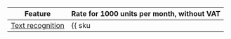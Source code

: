 | Feature | Rate for 1000 units per month, without VAT |
| ----- | ----- |
| [Text recognition](../../vision/concepts/ocr/index.md) | {{ sku|RUB|ai.vision.text_detection|string }} |


